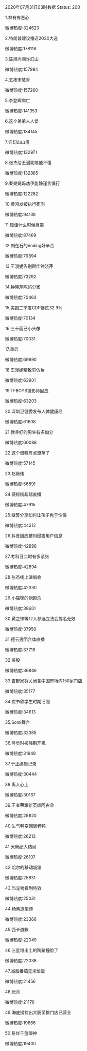 2020年07月31日03时数据
Status: 200

1.林有有恶心

微博热度:324623

2.特朗普建议推迟2020大选

微博热度:178118

3.陈旭内涵许幻山

微博热度:157994

4.玄彬宋慧乔

微博热度:157260

5.李登辉病亡

微博热度:141353

6.这个弟弟人人爱

微博热度:134145

7.许幻山山渣

微博热度:132971

8.张杰给王漫妮唱他不懂

微博热度:132885

9.秦昊妈妈劝伊能静谨言慎行

微博热度:122282

10.黄鸿发被执行死刑

微博热度:94138

11.顾佳什么时候离婚

微博热度:87469

12.刘在石的ending好辛苦

微博热度:79894

13.王漫妮告别顾佳钟晓芹

微博热度:73292

14.钟晓芹陈屿分家

微博热度:70463

15.美国二季度GDP暴跌32.9%

微博热度:70134

16.三十而已小头像

微博热度:70031

17.重启

微博热度:69990

18.王漫妮精致穷仿妆

微博热度:63901

19.TFBOYS摄影师回应

微博热度:63203

20.深圳卫健委发布人体健康经

微博热度:61608

21.教养好的男生有多加分

微博热度:60088

22.这个蛋糕有点潦草了

微博热度:57145

23.赵继伟

微博热度:56891

24.薇娅杨超越直播

微博热度:47915

25.狱警分享如何让孩子免于性侵

微博热度:44312

26.抖音回应被判侵害用户信息

微博热度:42898

27.考科目二时有多紧张

微博热度:42894

28.张杰线上演唱会

微博热度:42330

29.小猫咪的侧颜杀

微博热度:38601

30.黄之锋等12人参选立法会提名无效

微博热度:37950

31.德云男团合体直播

微博热度:37719

32.美股

微博热度:36846

33.吉野家将关闭含中国市场内150家门店

微博热度:35177

34.虞书欣学生时期旧照

微博热度:34613

35.Somi舞台

微博热度:32385

36.睡觉时被强制开机

微博热度:31949

37.于正编辑记录

微博热度:30444

38.离人心上

微博热度:30167

39.王者荣耀新英雄阿古朵

微博热度:28820

40.生气鸭变回唐老鸭

微博热度:26213

41.天舞纪大结局

微博热度:26107

42.哈尔的移动城堡

微博热度:25831

43.当宠物看到特效

微博热度:25031

44.杨紫造型师

微博热度:23366

45.西卡道歉

微博热度:22049

46.三星堆出土的陶猪撞脸了

微博热度:22038

47.减脂番茄无米烩饭

微博热度:21456

48.张月

微博热度:21170

49.海底捞检出大肠菌群门店已营业

微博热度:19666

50.易烊千玺眼神

微博热度:19400

